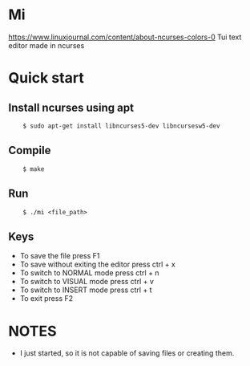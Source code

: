 # Mi
https://www.linuxjournal.com/content/about-ncurses-colors-0
Tui text editor made in ncurses

# Quick start
## Install ncurses using apt
```console
    $ sudo apt-get install libncurses5-dev libncursesw5-dev
```
## Compile

```console
    $ make
```

## Run
```console
    $ ./mi <file_path>
```

## Keys
- To save the file press F1
- To save without exiting the editor press ctrl + x
- To switch to NORMAL mode press ctrl + n
- To switch to VISUAL mode press ctrl + v
- To switch to INSERT mode press ctrl + t
- To exit press F2

# NOTES
- I just started, so it is not capable of saving files or creating them.
